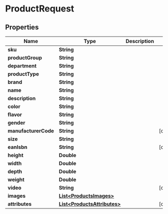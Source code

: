 
# ProductRequest

## Properties
Name | Type | Description | Notes
------------ | ------------- | ------------- | -------------
**sku** | **String** |  | 
**productGroup** | **String** |  | 
**department** | **String** |  | 
**productType** | **String** |  | 
**brand** | **String** |  | 
**name** | **String** |  | 
**description** | **String** |  | 
**color** | **String** |  | 
**flavor** | **String** |  | 
**gender** | **String** |  | 
**manufacturerCode** | **String** |  |  [optional]
**size** | **String** |  | 
**eanIsbn** | **String** |  |  [optional]
**height** | **Double** |  | 
**width** | **Double** |  | 
**depth** | **Double** |  | 
**weight** | **Double** |  | 
**video** | **String** |  |  [optional]
**images** | [**List&lt;ProductsImages&gt;**](ProductsImages.md) |  | 
**attributes** | [**List&lt;ProductsAttributes&gt;**](ProductsAttributes.md) |  |  [optional]



